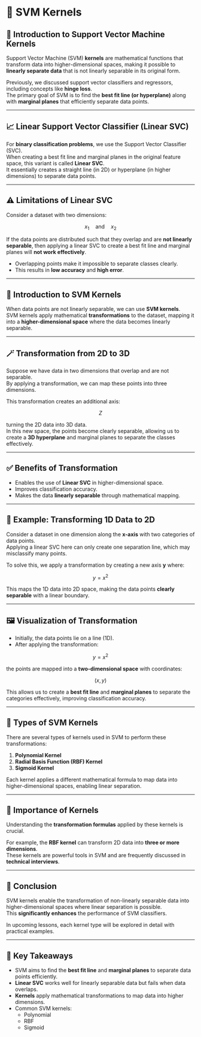 # 📌 SVM Kernels

## 🧠 Introduction to Support Vector Machine Kernels

Support Vector Machine (SVM) **kernels** are mathematical functions that transform data into higher-dimensional spaces, making it possible to **linearly separate data** that is not linearly separable in its original form.

Previously, we discussed support vector classifiers and regressors, including concepts like **hinge loss**.  
The primary goal of SVM is to find the **best fit line (or hyperplane)** along with **marginal planes** that efficiently separate data points.

---

## 📈 Linear Support Vector Classifier (Linear SVC)

For **binary classification problems**, we use the Support Vector Classifier (SVC).  
When creating a best fit line and marginal planes in the original feature space, this variant is called **Linear SVC**.  
It essentially creates a straight line (in 2D) or hyperplane (in higher dimensions) to separate data points.

---

## ⚠️ Limitations of Linear SVC

Consider a dataset with two dimensions:

$$
x_1 \quad \text{and} \quad x_2
$$

If the data points are distributed such that they overlap and are **not linearly separable**, then applying a linear SVC to create a best fit line and marginal planes will **not work effectively**.

- Overlapping points make it impossible to separate classes clearly.  
- This results in **low accuracy** and **high error**.

---

## 🧮 Introduction to SVM Kernels

When data points are not linearly separable, we can use **SVM kernels**.  
SVM kernels apply mathematical **transformations** to the dataset, mapping it into a **higher-dimensional space** where the data becomes linearly separable.

---

## 🪄 Transformation from 2D to 3D

Suppose we have data in two dimensions that overlap and are not separable.  
By applying a transformation, we can map these points into three dimensions.  

This transformation creates an additional axis:

$$
Z
$$

turning the 2D data into 3D data.  
In this new space, the points become clearly separable, allowing us to create a **3D hyperplane** and marginal planes to separate the classes effectively.

---

## ✅ Benefits of Transformation

- Enables the use of **Linear SVC** in higher-dimensional space.  
- Improves classification accuracy.  
- Makes the data **linearly separable** through mathematical mapping.

---

## 🧭 Example: Transforming 1D Data to 2D

Consider a dataset in one dimension along the **x-axis** with two categories of data points.  
Applying a linear SVC here can only create one separation line, which may misclassify many points.

To solve this, we apply a transformation by creating a new axis **y** where:

$$
y = x^2
$$

This maps the 1D data into 2D space, making the data points **clearly separable** with a linear boundary.

---

## 🖼️ Visualization of Transformation

- Initially, the data points lie on a line (1D).  
- After applying the transformation:

$$
y = x^2
$$

the points are mapped into a **two-dimensional space** with coordinates:

$$
(x, y)
$$

This allows us to create a **best fit line** and **marginal planes** to separate the categories effectively, improving classification accuracy.

---

## 🧪 Types of SVM Kernels

There are several types of kernels used in SVM to perform these transformations:

1. **Polynomial Kernel**  
2. **Radial Basis Function (RBF) Kernel**  
3. **Sigmoid Kernel**

Each kernel applies a different mathematical formula to map data into higher-dimensional spaces, enabling linear separation.

---

## 🧠 Importance of Kernels

Understanding the **transformation formulas** applied by these kernels is crucial.

For example, the **RBF kernel** can transform 2D data into **three or more dimensions**.  
These kernels are powerful tools in SVM and are frequently discussed in **technical interviews**.

---

## 🏁 Conclusion

SVM kernels enable the transformation of non-linearly separable data into higher-dimensional spaces where linear separation is possible.  
This **significantly enhances** the performance of SVM classifiers.

In upcoming lessons, each kernel type will be explored in detail with practical examples.

---

## 📝 Key Takeaways

- SVM aims to find the **best fit line** and **marginal planes** to separate data points efficiently.  
- **Linear SVC** works well for linearly separable data but fails when data overlaps.  
- **Kernels** apply mathematical transformations to map data into higher dimensions.  
- Common SVM kernels:
  - Polynomial  
  - RBF  
  - Sigmoid
